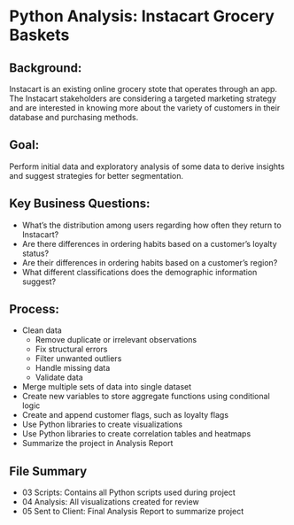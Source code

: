 # Python Analysis: Instacart Grocery Baskets

## Background:
Instacart is an existing online grocery stote that operates through an app. The Instacart stakeholders are considering a targeted marketing strategy and are interested in knowing more about the variety of customers in their database and purchasing methods. 
## Goal:
Perform initial data and exploratory analysis of some data to derive insights and suggest strategies for better segmentation.
## Key Business Questions:
* What’s the distribution among users regarding how often they return to Instacart?
* Are there differences in ordering habits based on a customer’s loyalty status?
* Are their differences in ordering habits based on a customer’s region?
* What different classifications does the demographic information suggest?

## Process:
* Clean data
  - Remove duplicate or irrelevant observations
  - Fix structural errors
  - Filter unwanted outliers
  - Handle missing data
  - Validate data
* Merge multiple sets of data into single dataset
* Create new variables to store aggregate functions using conditional logic
* Create and append customer flags, such as loyalty flags
* Use Python libraries to create visualizations
* Use Python libraries to create correlation tables and heatmaps
* Summarize the project in Analysis Report 

## File Summary
* 03 Scripts: Contains all Python scripts used during project
* 04 Analysis: All visualizations created for review
* 05 Sent to Client: Final Analysis Report to summarize project
